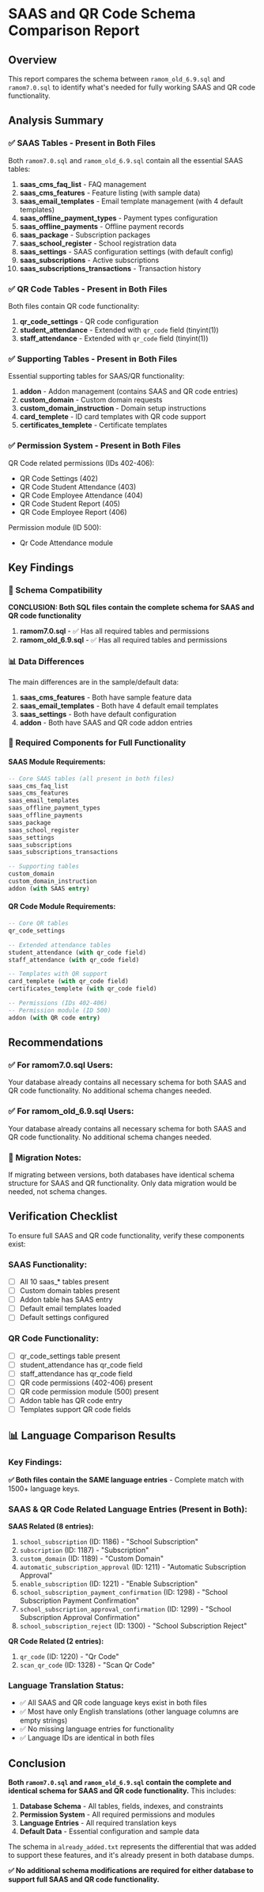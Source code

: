 # SAAS and QR Code Schema Comparison Report

## Overview
This report compares the schema between `ramom_old_6.9.sql` and `ramom7.0.sql` to identify what's needed for fully working SAAS and QR code functionality.

## Analysis Summary

### ✅ SAAS Tables - Present in Both Files
Both `ramom7.0.sql` and `ramom_old_6.9.sql` contain all the essential SAAS tables:

1. **saas_cms_faq_list** - FAQ management
2. **saas_cms_features** - Feature listing (with sample data)
3. **saas_email_templates** - Email template management (with 4 default templates)
4. **saas_offline_payment_types** - Payment types configuration
5. **saas_offline_payments** - Offline payment records
6. **saas_package** - Subscription packages
7. **saas_school_register** - School registration data
8. **saas_settings** - SAAS configuration settings (with default config)
9. **saas_subscriptions** - Active subscriptions
10. **saas_subscriptions_transactions** - Transaction history

### ✅ QR Code Tables - Present in Both Files
Both files contain QR code functionality:

1. **qr_code_settings** - QR code configuration
2. **student_attendance** - Extended with `qr_code` field (tinyint(1))
3. **staff_attendance** - Extended with `qr_code` field (tinyint(1))

### ✅ Supporting Tables - Present in Both Files
Essential supporting tables for SAAS/QR functionality:

1. **addon** - Addon management (contains SAAS and QR code entries)
2. **custom_domain** - Custom domain requests
3. **custom_domain_instruction** - Domain setup instructions
4. **card_templete** - ID card templates with QR code support
5. **certificates_templete** - Certificate templates

### ✅ Permission System - Present in Both Files
QR Code related permissions (IDs 402-406):
- QR Code Settings (402)
- QR Code Student Attendance (403)
- QR Code Employee Attendance (404)
- QR Code Student Report (405)
- QR Code Employee Report (406)

Permission module (ID 500):
- Qr Code Attendance module

## Key Findings

### 🎯 Schema Compatibility
**CONCLUSION: Both SQL files contain the complete schema for SAAS and QR code functionality**

1. **ramom7.0.sql** - ✅ Has all required tables and permissions
2. **ramom_old_6.9.sql** - ✅ Has all required tables and permissions

### 📊 Data Differences
The main differences are in the sample/default data:

1. **saas_cms_features** - Both have sample feature data
2. **saas_email_templates** - Both have 4 default email templates
3. **saas_settings** - Both have default configuration
4. **addon** - Both have SAAS and QR code addon entries

### 🔧 Required Components for Full Functionality

#### SAAS Module Requirements:
```sql
-- Core SAAS tables (all present in both files)
saas_cms_faq_list
saas_cms_features
saas_email_templates
saas_offline_payment_types
saas_offline_payments
saas_package
saas_school_register
saas_settings
saas_subscriptions
saas_subscriptions_transactions

-- Supporting tables
custom_domain
custom_domain_instruction
addon (with SAAS entry)
```

#### QR Code Module Requirements:
```sql
-- Core QR tables
qr_code_settings

-- Extended attendance tables
student_attendance (with qr_code field)
staff_attendance (with qr_code field)

-- Templates with QR support
card_templete (with qr_code field)
certificates_templete (with qr_code field)

-- Permissions (IDs 402-406)
-- Permission module (ID 500)
addon (with QR code entry)
```

## Recommendations

### ✅ For ramom7.0.sql Users:
Your database already contains all necessary schema for both SAAS and QR code functionality. No additional schema changes needed.

### ✅ For ramom_old_6.9.sql Users:
Your database already contains all necessary schema for both SAAS and QR code functionality. No additional schema changes needed.

### 🔄 Migration Notes:
If migrating between versions, both databases have identical schema structure for SAAS and QR functionality. Only data migration would be needed, not schema changes.

## Verification Checklist

To ensure full SAAS and QR code functionality, verify these components exist:

### SAAS Functionality:
- [ ] All 10 saas_* tables present
- [ ] Custom domain tables present
- [ ] Addon table has SAAS entry
- [ ] Default email templates loaded
- [ ] Default settings configured

### QR Code Functionality:
- [ ] qr_code_settings table present
- [ ] student_attendance has qr_code field
- [ ] staff_attendance has qr_code field
- [ ] QR code permissions (402-406) present
- [ ] QR code permission module (500) present
- [ ] Addon table has QR code entry
- [ ] Templates support QR code fields

## 📊 Language Comparison Results

### Key Findings:
**✅ Both files contain the SAME language entries** - Complete match with 1500+ language keys.

### SAAS & QR Code Related Language Entries (Present in Both):

**SAAS Related (8 entries):**
1. `school_subscription` (ID: 1186) - "School Subscription"
2. `subscription` (ID: 1187) - "Subscription"  
3. `custom_domain` (ID: 1189) - "Custom Domain"
4. `automatic_subscription_approval` (ID: 1211) - "Automatic Subscription Approval"
5. `enable_subscription` (ID: 1221) - "Enable Subscription"
6. `school_subscription_payment_confirmation` (ID: 1298) - "School Subscription Payment Confirmation"
7. `school_subscription_approval_confirmation` (ID: 1299) - "School Subscription Approval Confirmation"
8. `school_subscription_reject` (ID: 1300) - "School Subscription Reject"

**QR Code Related (2 entries):**
1. `qr_code` (ID: 1220) - "Qr Code"
2. `scan_qr_code` (ID: 1328) - "Scan Qr Code"

### Language Translation Status:
- ✅ All SAAS and QR code language keys exist in both files
- ✅ Most have only English translations (other language columns are empty strings)
- ✅ No missing language entries for functionality
- ✅ Language IDs are identical in both files

## Conclusion

**Both `ramom7.0.sql` and `ramom_old_6.9.sql` contain the complete and identical schema for SAAS and QR code functionality.** This includes:

1. **Database Schema** - All tables, fields, indexes, and constraints
2. **Permission System** - All required permissions and modules  
3. **Language Entries** - All required translation keys
4. **Default Data** - Essential configuration and sample data

The schema in `already_added.txt` represents the differential that was added to support these features, and it's already present in both database dumps.

**✅ No additional schema modifications are required for either database to support full SAAS and QR code functionality.** 